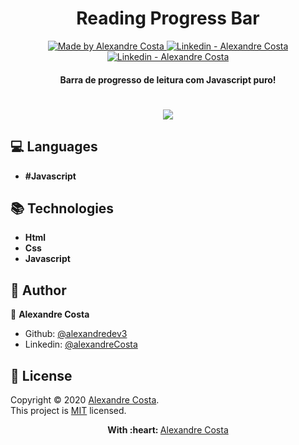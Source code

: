 <h1 align="center">
  Reading Progress Bar
</h1>

<p align="center">
  <a href="https://github.com/alexandredev3" target="_blank">
    <img alt="Made by Alexandre Costa" src="https://img.shields.io/badge/made%20by-Alexandre_Costa-informational">
  </a>
  
  <a href="https://www.linkedin.com/in/alexandre-costa-401699199/" target="_blank" >
    <img alt="Linkedin - Alexandre Costa" src="https://img.shields.io/badge/Linkedin--%23F8952D?style=social&logo=linkedin">
  </a>
  <a href="https://github.com/alexandredev3" target="_blank" >
    <img alt="Linkedin - Alexandre Costa" src="https://img.shields.io/badge/Github--%23F8952D?style=social&logo=github">
  </a>
 </p>
<h4 align="center">Barra de progresso de leitura com Javascript puro!</h4>

<h1 align="center">
  <img src="https://github.com/alexandredev3/reading-progress-bar/blob/master/bar-progress-edited.gif" />
</h1>

## :computer: Languages

  - **#Javascript**
  
## :books: Technologies

  - **Html**
  - **Css**
  - **Javascript**
  
## :bust_in_silhouette: Author 

:man: **Alexandre Costa**

  * Github: [@alexandredev3](https://github.com/alexandredev3)
  * Linkedin: [@alexandreCosta](https://www.linkedin.com/in/alexandre-costa-401699199/)

## 📝 License

Copyright © 2020 [Alexandre Costa](https://github.com/alexandredev3).<br />
This project is [MIT](https://github.com/alexandredev3/reading-progress-bar/blob/master/LICENSE.txt) licensed.

<p align="center">
  <strong> With :heart: </strong> <a target="_blank" href="https://github.com/alexandredev3">Alexandre Costa</a>
</p>
